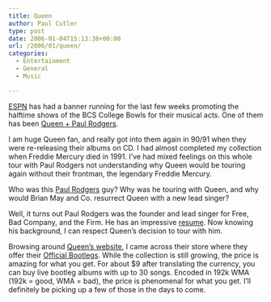 ```yaml
---
title: Queen
author: Paul Cutler
type: post
date: 2006-01-04T15:13:38+00:00
url: /2006/01/queen/
categories:
  - Entertainment
  - General
  - Music

---
```

[ESPN][1] has had a banner running for the last few weeks promoting the halftime shows of the BCS College Bowls for their musical acts. One of them has been [Queen + Paul Rodgers][2].

I am huge Queen fan, and really got into them again in 90/91 when they were re-releasing their albums on CD. I had almost completed my collection when Freddie Mercury died in 1991. I&#8217;ve had mixed feelings on this whole tour with Paul Rodgers not understanding why Queen would be touring again without their frontman, the legendary Freddie Mercury.

Who was this [Paul Rodgers][3] guy? Why was he touring with Queen, and why would Brian May and Co. resurrect Queen with a new lead singer?

Well, it turns out Paul Rodgers was the founder and lead singer for Free, Bad Company, and the Firm. He has an impressive [resume][3]. Now knowing his background, I can respect Queen&#8217;s decision to tour with him.

Browsing around [Queen&#8217;s website][4], I came across their store where they offer their [Official Bootlegs][5]. While the collection is still growing, the price is amazing for what you get. For about $9 after translating the currency, you can buy live bootleg albums with up to 30 songs. Encoded in 192k WMA (192k = good, WMA = bad), the price is phenomenal for what you get. I&#8217;ll definitely be picking up a few of those in the days to come.

 [1]: http://www.espn.com
 [2]: http://www.queenpluspaulrodgers.com/
 [3]: http://www.paulrodgers.com/bio.htm
 [4]: http://www.queenonline.com/index2.php?section=4&feature=16
 [5]: http://www.7digital.com/shops/assets/queen/bootlegs.asp